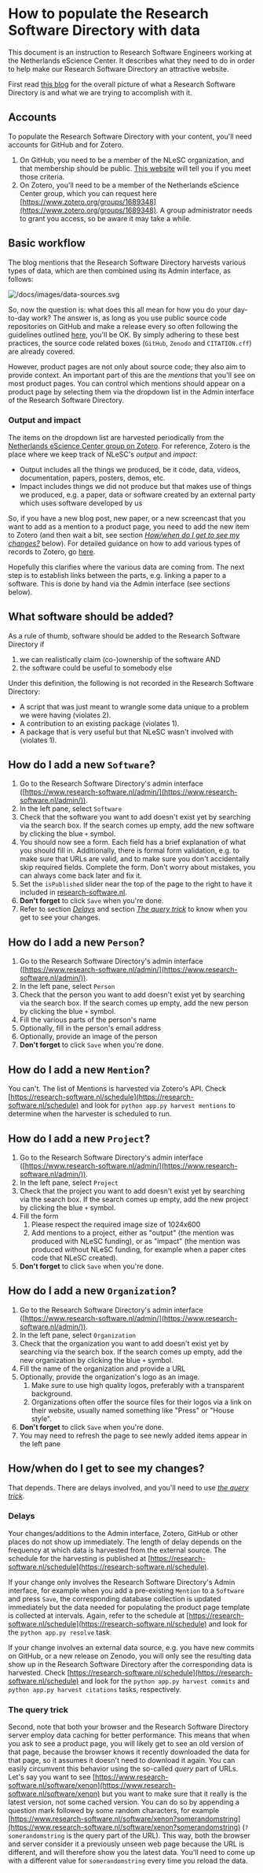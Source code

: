 # How to populate the Research Software Directory with data

This document is an instruction to Research Software Engineers working at the
Netherlands eScience Center. It describes what they need to do in order to help
make our Research Software Directory an attractive website.

First read [this
blog](https://blog.esciencecenter.nl/the-research-software-directory-and-how-it-promotes-software-citation-4bd2137a6b8) for the
overall picture of what a Research Software Directory is and what we are trying
to accomplish with it.

## Accounts

To populate the Research Software Directory with your content, you'll need
accounts for GitHub and for Zotero.

1. On GitHub, you need to be a member of the NLeSC organization, and that
   membership should be public. [This website](https://github.com/orgs/NLeSC/people)
   will tell you if you meet those criteria.
1. On Zotero, you'll need to be a member of the Netherlands eScience Center group,
   which you can request here [https://www.zotero.org/groups/1689348](https://www.zotero.org/groups/1689348).
   A group administrator needs to grant you access, so be aware it may take a while.

## Basic workflow

The blog mentions that the Research Software Directory harvests various types of
data, which are then combined using its Admin interface, as follows:

![/docs/images/data-sources.svg](/docs/images/data-sources.svg)

So, now the question is: what does this all mean for how you do your day-to-day
work? The answer is, as long as you use public source code repositories on
GitHub and make a release every so often following the guidelines outlined
[here](https://guide.esciencecenter.nl/#/citable_software/making_software_citable),
you'll be OK. By simply adhering to these best practices, the source code
related boxes (``GitHub``, ``Zenodo`` and ``CITATION.cff``) are already covered.

However, product pages are not only about source code; they also aim to provide
context. An important part of this are the _mentions_ that you'll see on most
product pages. You can control which mentions should appear on a product page by
selecting them via the dropdown list in the Admin interface of the Research Software Directory.

### Output and impact

The items on the  dropdown list are harvested periodically from the
[Netherlands eScience Center group on
Zotero](https://www.zotero.org/groups/1689348). For reference, Zotero is the
place where we keep track of NLeSC's _output_ and _impact_:

- Output includes all the things we produced, be it code, data, videos,
documentation, papers, posters, demos, etc.
- Impact includes things we did not produce but that makes use of things we
produced, e.g. a paper, data or software created by an external party which uses software
developed by us

So, if you have a new blog post, new paper, or a new screencast that you want to
add as a mention to a product page, you need to add the new item to Zotero (and
then wait a bit, see section [_How/when do I get to see my
changes?_](#howwhen-do-i-get-to-see-my-changes) below). For detailed guidance on
how to add various types of records to Zotero, go [here](zotero.md).

Hopefully this clarifies where the various data are coming from. The next step
is to establish links between the parts, e.g. linking a paper to a software.
This is done by hand via the Admin interface (see sections below).

## What software should be added?

As a rule of thumb, software should be added to the Research Software Directory if

1. we can realistically claim (co-)ownership of the software AND
2. the software could be useful to somebody else

Under this definition, the following is not recorded in the Research Software Directory:

- A script that was just meant to wrangle some data unique to a problem we were having (violates 2).
- A contribution to an existing package (violates 1).
- A package that is very useful but that NLeSC wasn't involved with (violates 1).

## How do I add a new ``Software``?

1. Go to the Research Software Directory's admin interface
([https://www.research-software.nl/admin/](https://www.research-software.nl/admin/)).
1. In the left pane, select ``Software``
1. Check that the software you want to add doesn't exist yet by searching via the
search box. If the search comes up empty, add the new software by clicking the
blue ``+`` symbol.
1. You should now see a form. Each field has a brief explanation of what you should
fill in. Additionally, there is formal form validation, e.g. to make sure that
URLs are valid, and to make sure you don't accidentally skip required fields.
Complete the form. Don't worry about mistakes, you can always come back later
and fix it.
1. Set the ``isPublished`` slider near the top of the page to the right to have it
included in [research-software.nl](https://research-software.nl).
1. **Don't forget** to click ``Save`` when you're done.
1. Refer to section [_Delays_](#delays) and section [_The query
trick_](#the-query-trick) to know when you get to see your changes.

## How do I add a new ``Person``?

1. Go to the Research Software Directory's admin interface
([https://www.research-software.nl/admin/](https://www.research-software.nl/admin/)).
1. In the left pane, select ``Person``
1. Check that the person you want to add doesn't exist yet by searching via the
search box. If the search comes up empty, add the new person by clicking the
blue ``+`` symbol.
1. Fill the various parts of the person's name
1. Optionally, fill in the person's email address
1. Optionally, provide an image of the person
1. **Don't forget** to click ``Save`` when you're done.

## How do I add a new ``Mention``?

You can't. The list of Mentions is harvested via Zotero's API. Check
[https://research-software.nl/schedule](https://research-software.nl/schedule) and look for ``python app.py harvest
mentions`` to determine when the harvester is scheduled to run.

## How do I add a new ``Project``?

1. Go to the Research Software Directory's admin interface
([https://www.research-software.nl/admin/](https://www.research-software.nl/admin/)).
1. In the left pane, select ``Project``
1. Check that the project you want to add doesn't exist yet by searching via the
search box. If the search comes up empty, add the new project by clicking the
blue ``+`` symbol.
1. Fill the form
   1. Please respect the required image size of 1024x600
   1. Add mentions to a project, either as "output" (the mention was
      produced with NLeSC funding), or as "impact" (the mention was produced without
      NLeSC funding, for example when a paper cites code that NLeSC created).
1. **Don't forget** to click ``Save`` when you're done.

## How do I add a new ``Organization``?

1. Go to the Research Software Directory's admin interface
([https://www.research-software.nl/admin/](https://www.research-software.nl/admin/)).
1. In the left pane, select ``Organization``
1. Check that the organization you want to add doesn't exist yet by searching via
the search box. If the search comes up empty, add the new organization by
clicking the blue ``+`` symbol.
1. Fill the name of the organization and provide a URL
1. Optionally, provide the organization's logo as an image.
   1. Make sure to use high quality logos, preferably with a transparent background.
   1. Organizations often offer the source files for their logos via a link on
      their website, usually named something like "Press" or "House style".
1. **Don't forget** to click ``Save`` when you're done.
1. You may need to refresh the page to see newly added items appear in the left pane

## How/when do I get to see my changes?

That depends. There are delays involved, and you'll need to use [_the query
trick_](#the-query-trick).

### Delays

Your changes/additions to the Admin interface, Zotero, GitHub or other places do
not show up immediately. The length of delay depends on the frequency at which
data is harvested from the external source. The schedule for the harvesting is
published at [https://research-software.nl/schedule](https://research-software.nl/schedule).

If your change only involves the Research Software Directory's Admin interface,
for example when you add a pre-existing ``Mention`` to a ``Software`` and press
``Save``, the corresponding database collection is updated immediately but the
data needed for populating the product page template is collected at intervals.
Again, refer to the schedule at
[https://research-software.nl/schedule](https://research-software.nl/schedule) and look for the
``python app.py resolve`` task.

If your change involves an external data source, e.g. you have new commits on
GitHub, or a new release on Zenodo, you will only see the resulting data show up
in the Research Software Directory after the corresponding data is harvested.
Check [https://research-software.nl/schedule](https://research-software.nl/schedule) and look for
the ``python app.py harvest commits`` and ``python app.py harvest citations``
tasks, respectively.

### The query trick

Second, note that both your browser and the Research Software Directory server
employ data caching for better performance. This means that when you ask to see
a product page, you will likely get to see an old version of that page, because
the browser knows it recently downloaded the data for that page, so it assumes
it doesn't need to download it again. You can easily circumvent this behavior
using the so-called _query_ part of URLs. Let's say you want to see
[https://www.research-software.nl/software/xenon](https://www.research-software.nl/software/xenon) but you want to make sure that
it really is the latest version, not some cached version. You can do so by
appending a question mark followed by some random characters, for example
[https://www.research-software.nl/software/xenon?somerandomstring](https://www.research-software.nl/software/xenon?somerandomstring)
(``?somerandomstring`` is the query part of the URL). This way, both the browser
and server consider it a previously unseen web page because the URL is
different, and will therefore show you the latest data. You'll need to come up
with a different value for ``somerandomstring`` every time you reload the data.
